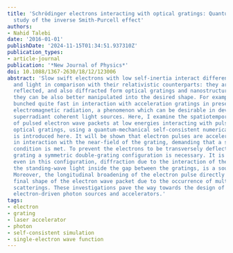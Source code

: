 ```yaml
---
title: 'Schrödinger electrons interacting with optical gratings: Quantum mechanical
  study of the inverse Smith-Purcell effect'
authors:
- Nahid Talebi
date: '2016-01-01'
publishDate: '2024-11-15T01:34:51.937310Z'
publication_types:
- article-journal
publication: '*New Journal of Physics*'
doi: 10.1088/1367-2630/18/12/123006
abstract: 'Slow swift electrons with low self-inertia interact differently with matter
  and light in comparison with their relativistic counterparts: they are easily recoiled,
  reflected, and also diffracted form optical gratings and nanostructures. As a consequence,
  they can be also better manipulated into the desired shape. For example, they get
  bunched quite fast in interaction with acceleration gratings in presence of an external
  electromagnetic radiation, a phenomenon which can be desirable in development of
  superradiant coherent light sources. Here, I examine the spatiotemporal behavior
  of pulsed electron wave packets at low energies interacting with pulsed light and
  optical gratings, using a quantum-mechanical self-consistent numerical toolbox which
  is introduced here. It will be shown that electron pulses are accelerated very fast
  in interaction with the near-field of the grating, demanding that a synchronicity
  condition is met. To prevent the electrons to be transversely deflected from the
  grating a symmetric double-grating configuration is necessary. It is found that
  even in this configuration, diffraction due to the interaction of the electron with
  the standing-wave light inside the gap between the gratings, is a source of defocusing.
  Moreover, the longitudinal broadening of the electron pulse directly affects the
  final shape of the electron wave packet due to the occurrence of multiple electron-photon
  scatterings. These investigations pave the way towards the design of more efficient
  electron-driven photon sources and accelerators.'
tags:
- electron
- grating
- laser accelerator
- photon
- self-consistent simulation
- single-electron wave function
---
```

